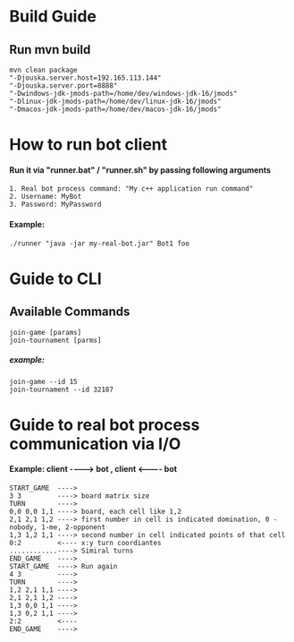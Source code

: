 # Build Guide

## Run mvn build
```
mvn clean package 
"-Djouska.server.host=192.165.113.144" 
"-Djouska.server.port=8888" 
"-Dwindows-jdk-jmods-path=/home/dev/windows-jdk-16/jmods"
"-Dlinux-jdk-jmods-path=/home/dev/linux-jdk-16/jmods"
"-Dmacos-jdk-jmods-path=/home/dev/macos-jdk-16/jmods"
```

# How to run bot client
#### Run it via "runner.bat" / "runner.sh" by passing following arguments
    1. Real bot process command: "My c++ application run command"
    2. Username: MyBot 
    3. Password: MyPassword
#### Example: 
    ./runner "java -jar my-real-bot.jar" Bot1 foo

# Guide to CLI
## Available Commands
    join-game [params]
    join-tournament [parms]
##### example:
    join-game --id 15
    join-tournament --id 32187

# Guide to real bot process communication via I/O 

#### Example: client ----> bot , client <---- bot
    START_GAME  ---->
    3 3         ----> board matrix size
    TURN        ---->
    0,0 0,0 1,1 ----> board, each cell like 1,2 
    2,1 2,1 1,2 ----> first number in cell is indicated domination, 0 - nobody, 1-me, 2-opponent
    1,3 1,2 1,1 ----> second number in cell indicated points of that cell
    0:2         <---- x:y turn coordiantes
    ............----> Simiral turns
    END_GAME    ---->
    START_GAME  ----> Run again
    4 3         ---->
    TURN        ---->
    1,2 2,1 1,1 ---->
    2,1 2,1 1,2 ---->
    1,3 0,0 1,1 ---->
    1,3 0,2 1,1 ---->
    2:2         <----
    END_GAME    ---->
    

